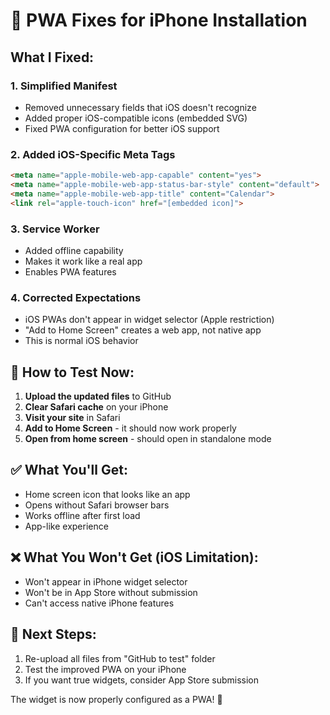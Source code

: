 # 🔧 PWA Fixes for iPhone Installation

## What I Fixed:

### 1. **Simplified Manifest** 
- Removed unnecessary fields that iOS doesn't recognize
- Added proper iOS-compatible icons (embedded SVG)
- Fixed PWA configuration for better iOS support

### 2. **Added iOS-Specific Meta Tags**
```html
<meta name="apple-mobile-web-app-capable" content="yes">
<meta name="apple-mobile-web-app-status-bar-style" content="default">
<meta name="apple-mobile-web-app-title" content="Calendar">
<link rel="apple-touch-icon" href="[embedded icon]">
```

### 3. **Service Worker**
- Added offline capability
- Makes it work like a real app
- Enables PWA features

### 4. **Corrected Expectations**
- iOS PWAs don't appear in widget selector (Apple restriction)
- "Add to Home Screen" creates a web app, not native app
- This is normal iOS behavior

## 📱 How to Test Now:

1. **Upload the updated files** to GitHub
2. **Clear Safari cache** on your iPhone
3. **Visit your site** in Safari
4. **Add to Home Screen** - it should now work properly
5. **Open from home screen** - should open in standalone mode

## ✅ What You'll Get:
- Home screen icon that looks like an app
- Opens without Safari browser bars
- Works offline after first load
- App-like experience

## ❌ What You Won't Get (iOS Limitation):
- Won't appear in iPhone widget selector
- Won't be in App Store without submission
- Can't access native iPhone features

## 🚀 Next Steps:
1. Re-upload all files from "GitHub to test" folder
2. Test the improved PWA on your iPhone
3. If you want true widgets, consider App Store submission

The widget is now properly configured as a PWA! 🎉
